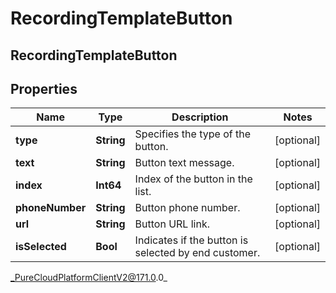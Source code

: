 # RecordingTemplateButton

## RecordingTemplateButton

## Properties

|Name | Type | Description | Notes|
|------------ | ------------- | ------------- | -------------|
| **type** | **String** | Specifies the type of the button. | [optional] |
| **text** | **String** | Button text message. | [optional] |
| **index** | **Int64** | Index of the button in the list. | [optional] |
| **phoneNumber** | **String** | Button phone number. | [optional] |
| **url** | **String** | Button URL link. | [optional] |
| **isSelected** | **Bool** | Indicates if the button is selected by end customer. | [optional] |



_PureCloudPlatformClientV2@171.0.0_

